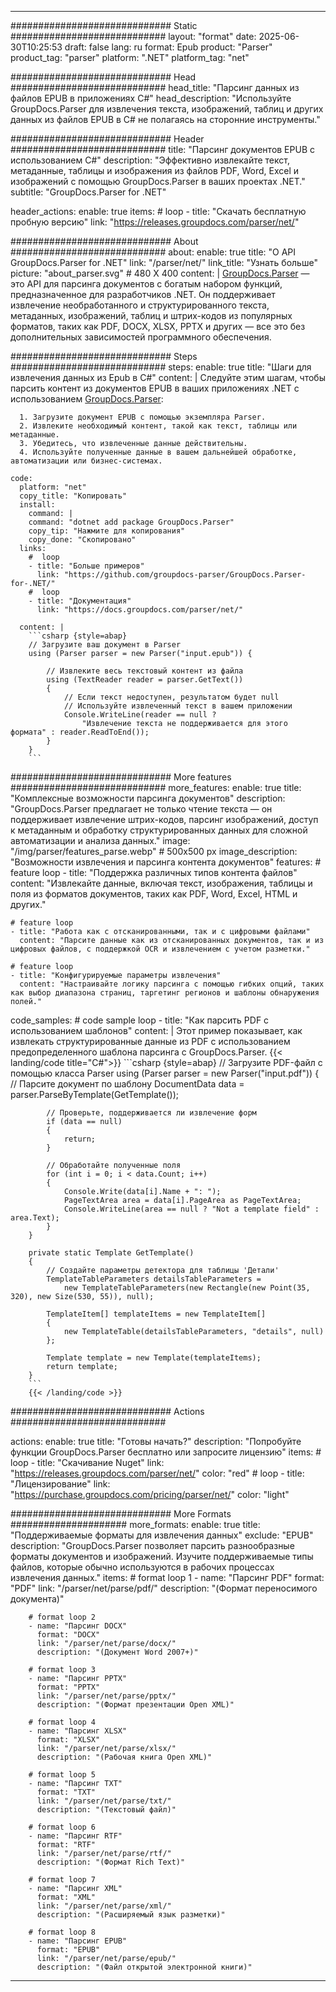 


---
############################# Static ############################
layout: "format"
date:  2025-06-30T10:25:53
draft: false
lang: ru
format: Epub
product: "Parser"
product_tag: "parser"
platform: ".NET"
platform_tag: "net"

############################# Head ############################
head_title: "Парсинг данных из файлов EPUB в приложениях C#"
head_description: "Используйте GroupDocs.Parser для извлечения текста, изображений, таблиц и других данных из файлов EPUB в C# не полагаясь на сторонние инструменты."

############################# Header ############################
title: "Парсинг документов EPUB с использованием C#" 
description: "Эффективно извлекайте текст, метаданные, таблицы и изображения из файлов PDF, Word, Excel и изображений с помощью GroupDocs.Parser в ваших проектах .NET."
subtitle: "GroupDocs.Parser for .NET" 

header_actions:
  enable: true
  items:
    #  loop
    - title: "Скачать бесплатную пробную версию"
      link: "https://releases.groupdocs.com/parser/net/"
      
############################# About ############################
about:
    enable: true
    title: "О API GroupDocs.Parser for .NET"
    link: "/parser/net/"
    link_title: "Узнать больше"
    picture: "about_parser.svg" # 480 X 400
    content: |
       [GroupDocs.Parser](/parser/net/) — это API для парсинга документов с богатым набором функций, предназначенное для разработчиков .NET. Он поддерживает извлечение необработанного и структурированного текста, метаданных, изображений, таблиц и штрих-кодов из популярных форматов, таких как PDF, DOCX, XLSX, PPTX и других — все это без дополнительных зависимостей программного обеспечения.

############################# Steps ############################
steps:
    enable: true
    title: "Шаги для извлечения данных из Epub в C#"
    content: |
      Следуйте этим шагам, чтобы парсить контент из документов EPUB в ваших приложениях .NET с использованием [GroupDocs.Parser](/parser/net/):
      
      1. Загрузите документ EPUB с помощью экземпляра Parser.
      2. Извлеките необходимый контент, такой как текст, таблицы или метаданные.
      3. Убедитесь, что извлеченные данные действительны.
      4. Используйте полученные данные в вашем дальнейшей обработке, автоматизации или бизнес-системах.
   
    code:
      platform: "net"
      copy_title: "Копировать"
      install:
        command: |
        command: "dotnet add package GroupDocs.Parser"
        copy_tip: "Нажмите для копирования"
        copy_done: "Скопировано"
      links:
        #  loop
        - title: "Больше примеров"
          link: "https://github.com/groupdocs-parser/GroupDocs.Parser-for-.NET/"
        #  loop
        - title: "Документация"
          link: "https://docs.groupdocs.com/parser/net/"
          
      content: |
        ```csharp {style=abap}
        // Загрузите ваш документ в Parser
        using (Parser parser = new Parser("input.epub")) {

            // Извлеките весь текстовый контент из файла
            using (TextReader reader = parser.GetText()) 
            {
                // Если текст недоступен, результатом будет null
                // Используйте извлеченный текст в вашем приложении
                Console.WriteLine(reader == null ? 
                    "Извлечение текста не поддерживается для этого формата" : reader.ReadToEnd());
            }
        }
        ```  

############################# More features ############################
more_features:
  enable: true
  title: "Комплексные возможности парсинга документов"
  description: "GroupDocs.Parser предлагает не только чтение текста — он поддерживает извлечение штрих-кодов, парсинг изображений, доступ к метаданным и обработку структурированных данных для сложной автоматизации и анализа данных."
  image: "/img/parser/features_parse.webp" # 500x500 px
  image_description: "Возможности извлечения и парсинга контента документов"
  features:
    # feature loop
    - title: "Поддержка различных типов контента файлов"
      content: "Извлекайте данные, включая текст, изображения, таблицы и поля из форматов документов, таких как PDF, Word, Excel, HTML и других."

    # feature loop
    - title: "Работа как с отсканированными, так и с цифровыми файлами"
      content: "Парсите данные как из отсканированных документов, так и из цифровых файлов, с поддержкой OCR и извлечением с учетом разметки."

    # feature loop
    - title: "Конфигурируемые параметры извлечения"
      content: "Настраивайте логику парсинга с помощью гибких опций, таких как выбор диапазона страниц, таргетинг регионов и шаблоны обнаружения полей."
      
  code_samples:
    # code sample loop
    - title: "Как парсить PDF с использованием шаблонов"
      content: |
        Этот пример показывает, как извлекать структурированные данные из PDF с использованием предопределенного шаблона парсинга с GroupDocs.Parser.
        {{< landing/code title="C#">}}
        ```csharp {style=abap}
        //  Загрузите PDF-файл с помощью класса Parser
        using (Parser parser = new Parser("input.pdf"))
        {
            // Парсите документ по шаблону
            DocumentData data = parser.ParseByTemplate(GetTemplate());

            // Проверьте, поддерживается ли извлечение форм
            if (data == null)
            {
                return;
            }

            // Обработайте полученные поля
            for (int i = 0; i < data.Count; i++)
            {
                Console.Write(data[i].Name + ": ");
                PageTextArea area = data[i].PageArea as PageTextArea;
                Console.WriteLine(area == null ? "Not a template field" : area.Text);
            }
        }

        private static Template GetTemplate()
        {
            // Создайте параметры детектора для таблицы 'Детали'
            TemplateTableParameters detailsTableParameters = 
                new TemplateTableParameters(new Rectangle(new Point(35, 320), new Size(530, 55)), null);

            TemplateItem[] templateItems = new TemplateItem[]
            {
                new TemplateTable(detailsTableParameters, "details", null)
            };

            Template template = new Template(templateItems);
            return template;
        }
        ```
        {{< /landing/code >}}


############################# Actions ############################

actions:
  enable: true
  title: "Готовы начать?"
  description: "Попробуйте функции GroupDocs.Parser бесплатно или запросите лицензию"
  items:
    #  loop
    - title: "Скачивание Nuget"
      link: "https://releases.groupdocs.com/parser/net/"
      color: "red"
        #  loop
    - title: "Лицензирование"
      link: "https://purchase.groupdocs.com/pricing/parser/net/"
      color: "light"


############################# More Formats #####################
more_formats:
    enable: true
    title: "Поддерживаемые форматы для извлечения данных"
    exclude: "EPUB"
    description: "GroupDocs.Parser позволяет парсить разнообразные форматы документов и изображений. Изучите поддерживаемые типы файлов, которые обычно используются в рабочих процессах извлечения данных."
    items: 
        # format loop 1
        - name: "Парсинг PDF"
          format: "PDF"
          link: "/parser/net/parse/pdf/"
          description: "(Формат переносимого документа)"
          
        # format loop 2
        - name: "Парсинг DOCX"
          format: "DOCX"
          link: "/parser/net/parse/docx/"
          description: "(Документ Word 2007+)"
          
        # format loop 3
        - name: "Парсинг PPTX"
          format: "PPTX"
          link: "/parser/net/parse/pptx/"
          description: "(Формат презентации Open XML)"
          
        # format loop 4
        - name: "Парсинг XLSX"
          format: "XLSX"
          link: "/parser/net/parse/xlsx/"
          description: "(Рабочая книга Open XML)"
          
        # format loop 5
        - name: "Парсинг TXT"
          format: "TXT"
          link: "/parser/net/parse/txt/"
          description: "(Текстовый файл)"
          
        # format loop 6
        - name: "Парсинг RTF"
          format: "RTF"
          link: "/parser/net/parse/rtf/"
          description: "(Формат Rich Text)"
          
        # format loop 7
        - name: "Парсинг XML"
          format: "XML"
          link: "/parser/net/parse/xml/"
          description: "(Расширяемый язык разметки)"
          
        # format loop 8
        - name: "Парсинг EPUB"
          format: "EPUB"
          link: "/parser/net/parse/epub/"
          description: "(Файл открытой электронной книги)"
         
          

---